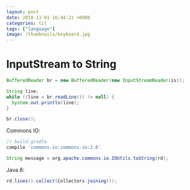 ```yaml
---
layout: post
date: 2018-11-01 16:44:21 +0900
categories: til
tags: ["language"]
image: /thumbnails/keyboard.jpg
---
```


# InputStream to String

```java
BufferedReader br = new BufferedReader(new InputStreamReader(is));

String line;
while ((line = br.readLine()) != null) {
  System.out.println(line);
}

br.close();
```

Commons IO:

```gradle
// build.gradle
compile 'commons-io:commons-io:2.6'
```

```java
String message = org.apache.commons.io.IOUtils.toString(rd);
```

Java 8:

```java
rd.lines().collect(Collectors.joining());
```

